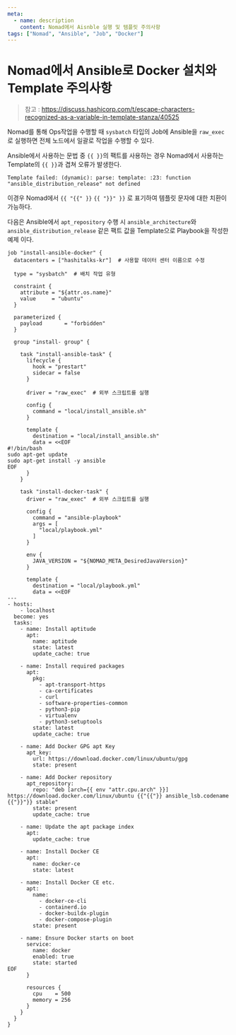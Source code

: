```yaml
---
meta:
  - name: description
    content: Nomad에서 Aisnble 실행 및 템플릿 주의사항
tags: ["Nomad", "Ansible", "Job", "Docker"]
---
```


# Nomad에서 Ansible로 Docker 설치와 Template 주의사항

> 참고 : https://discuss.hashicorp.com/t/escape-characters-recognized-as-a-variable-in-template-stanza/40525

Nomad를 통해 Ops작업을 수행할 때 `sysbatch` 타입의 Job에 Ansible을 `raw_exec`로 실행하면 전체 노드에서 일괄로 작업을 수행할 수 있다.

Ansible에서 사용하는 문법 중 `{{ }}`의 팩트를 사용하는 경우 Nomad에서 사용하는 Template의 `{{ }}`과 겹쳐 오류가 발생한다.

```log
Template failed: (dynamic): parse: template: :23: function "ansible_distribution_release" not defined
```

이경우 Nomad에서 `{{ "{{" }}` `{{ "}}" }}` 로 표기하여 템플릿 문자에 대한 치환이 가능하다.

다음은 Ansible에서 `apt_repository` 수행 시 `ansible_architecture`와 `ansible_distribution_release` 같은 팩트 값을 Template으로 Playbook을 작성한 예제 이다. 

```hcl
job "install-ansible-docker" {
  datacenters = ["hashitalks-kr"]  # 사용할 데이터 센터 이름으로 수정

  type = "sysbatch"  # 배치 작업 유형

  constraint {
    attribute = "${attr.os.name}"
    value     = "ubuntu"
  }

  parameterized {
    payload       = "forbidden"
  }

  group "install- group" {

    task "install-ansible-task" {
      lifecycle {
        hook = "prestart"
        sidecar = false
      }
      
      driver = "raw_exec"  # 외부 스크립트를 실행

      config {
        command = "local/install_ansible.sh"
      }

      template {
        destination = "local/install_ansible.sh"
        data = <<EOF
#!/bin/bash
sudo apt-get update
sudo apt-get install -y ansible
EOF
      }
    }

    task "install-docker-task" {
      driver = "raw_exec"  # 외부 스크립트를 실행

      config {
        command = "ansible-playbook"
        args = [
          "local/playbook.yml"
        ]
      }

      env {
        JAVA_VERSION = "${NOMAD_META_DesiredJavaVersion}"
      }

      template {
        destination = "local/playbook.yml"
        data = <<EOF
---
- hosts:
    - localhost
  become: yes
  tasks:
    - name: Install aptitude
      apt:
        name: aptitude
        state: latest
        update_cache: true

    - name: Install required packages
      apt:
        pkg:
          - apt-transport-https
          - ca-certificates
          - curl
          - software-properties-common
          - python3-pip
          - virtualenv
          - python3-setuptools
        state: latest
        update_cache: true

    - name: Add Docker GPG apt Key
      apt_key:
        url: https://download.docker.com/linux/ubuntu/gpg
        state: present

    - name: Add Docker repository
      apt_repository:
        repo: "deb [arch={{ env "attr.cpu.arch" }}] https://download.docker.com/linux/ubuntu {{"{{"}} ansible_lsb.codename {{"}}"}} stable"
        state: present
        update_cache: true

    - name: Update the apt package index
      apt:
        update_cache: true

    - name: Install Docker CE
      apt:
        name: docker-ce
        state: latest

    - name: Install Docker CE etc.
      apt:
        name:
          - docker-ce-cli
          - containerd.io
          - docker-buildx-plugin
          - docker-compose-plugin
        state: present

    - name: Ensure Docker starts on boot
      service:
        name: docker
        enabled: true
        state: started
EOF
      }

      resources {
        cpu    = 500
        memory = 256
      }
    }
  }
}
```